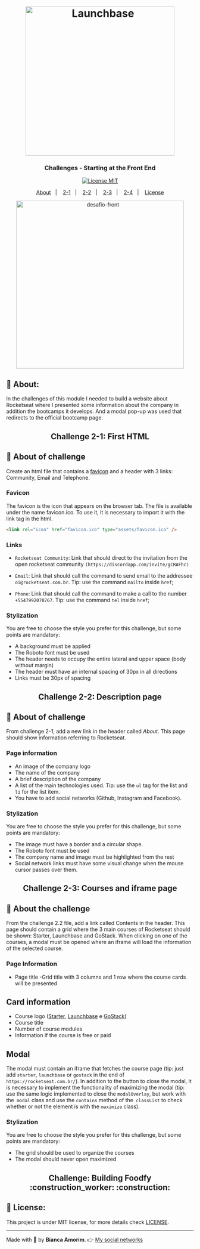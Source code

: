 <h1 align="center">
    <img alt="Launchbase" src="https://storage.googleapis.com/golden-wind/bootcamp-launchbase/logo.png" width="400px" />
</h1>

<h3 align="center">
 Challenges - Starting at the Front End
</h3>

<p align="center">
  <a href="https://opensource.org/licenses/MIT" >
    <img src="https://img.shields.io/badge/license-MIT-brightgreen" alt="License MIT">
  </a>
</p>

<p align="center"> 
  <a href="#pushpin-about">About</a>&nbsp;&nbsp;&nbsp;|&nbsp;&nbsp;&nbsp;
  <a href="#Challenge-2-1:-First-HTML">2-1</a>&nbsp;&nbsp;&nbsp;|&nbsp;&nbsp;&nbsp;
  <a href="#Challenge-2-2:-Description-page">2-2</a>&nbsp;&nbsp;&nbsp;|&nbsp;&nbsp;&nbsp;
  <a href="#Challenge 2-3: Courses and iframe page">2-3</a>&nbsp;&nbsp;&nbsp;|&nbsp;&nbsp;&nbsp;
  <a href="#Challenge: Building Foodfy">2-4</a>&nbsp;&nbsp;&nbsp;|&nbsp;&nbsp;&nbsp;
  <a href="#key-License">License</a>
</p>


<div align="center">
  <img src="https://github.com/amorim-dev/Launchbase-Bootcamp/tree/master/Starting-Frontend/Challenges/assets" alt="desafio-front" height="450px">
</div>

## :pushpin: About:

In the challenges of this module I needed to build a website about Rocketseat where I presented some information about the company in addition the bootcamps it develops. 
And a modal pop-up was used that redirects to the official bootcamp page.


<h2 align="center">Challenge 2-1: First HTML</h2>

## :rocket: About of challenge
 
Create an html file that contains a [favicon](https://raw.githubusercontent.com/amorim-dev/Launchbase-Bootcamp/master/Starting-Frontend/Challenges/assets/favicon.ico) and a header with 3 links: Community, Email and Telephone.

### Favicon

The favicon is the icon that appears on the browser tab. The file is available under the name favicon.ico. To use it, it is necessary to import it with the link tag in the html.

```html
<link rel="icon" href="favicon.ico" type="assets/favicon.ico" />
```

### Links

- `Rocketseat Community`: Link that should direct to the invitation from the open rocketseat community `(https://discordapp.com/invite/gCRAFhc)`

- `Email`: Link that should call the command to send email to the addressee  `oi@rocketseat.com.br`. Tip: use the command `mailto` inside `href`;

- `Phone`: Link that should call the command to make a call to the number `+5547992078767`. Tip: use the command `tel` inside `href`;

### Stylization

You are free to choose the style you prefer for this challenge, but some points are mandatory:

- A background must be applied
- The Roboto font must be used
- The header needs to occupy the entire lateral and upper space (body without margin)
- The header must have an internal spacing of 30px in all directions
- Links must be 30px of spacing


<h2 align="center">Challenge 2-2: Description page</h2>

## :rocket: About of challenge

From challenge 2-1, add a new link in the header called *About*. This page should show information referring to Rocketseat.

### Page information

- An image of the company logo
- The name of the company
- A brief description of the company
- A list of the main technologies used. Tip: use the `ul` tag for the list and `li` for the list item.
- You have to add social networks (Github, Instagram and Facebook). 

### Stylization

You are free to choose the style you prefer for this challenge, but some points are mandatory:

- The image must have a border and a circular shape.
- The Roboto font must be used
- The company name and image must be highlighted from the rest
- Social network links must have some visual change when the mouse cursor passes over them.

<h2 align="center">Challenge 2-3: Courses and iframe page</h2>

## :rocket: About the challenge

From the challenge 2.2 file, add a link called Contents in the header. This page should contain a grid where the 3 main courses of Rocketseat should be shown: Starter, Launchbase and GoStack. When clicking on one of the courses, a modal must be opened where an iframe will load the information of the selected course.

### Page Information

- Page title
-Grid title with 3 columns and 1 row where the course cards will be presented

## Card information

- Course logo ([Starter](https://skylab.rocketseat.com.br/static/64c237ccff807c054339a62d53b4b402.svg), [Launchbase](https://skylab.rocketseat.com.br/static/0828532024cb46921a6b5e941f8d788d.svg) e [GoStack](https://skylab.rocketseat.com.br/static/83a178a0653dab1d55e2ed7946465975.svg))
- Course title
- Number of course modules
- Information if the course is free or paid

## Modal

The modal must contain an iframe that fetches the course page (tip: just add `starter`, `launchbase` or `gostack` in the end of `https://rocketseat.com.br/`). In addition to the button to close the modal, it is necessary to implement the functionality of maximizing the modal (tip: use the same logic implemented to close the `modalOverlay`, but work with the` modal` class and use the `contains` method of the` classList` to check whether or not the element is with the `maximize` class).

### Stylization

You are free to choose the style you prefer for this challenge, but some points are mandatory:

- The grid should be used to organize the courses
- The modal should never open maximized

<h2 align="center">Challenge: Building Foodfy :construction_worker: :construction:</h2> 


## :key: License:

This project is under MIT license, for more details check [LICENSE](https://github.com/amorim-dev/Launchbase-Bootcamp/blob/master/LICENSE).

---

Made with :purple_heart: by **Bianca Amorim**. :point_right: [My social networks](https://www.linkedin.com/in/amorimbiadev/)
